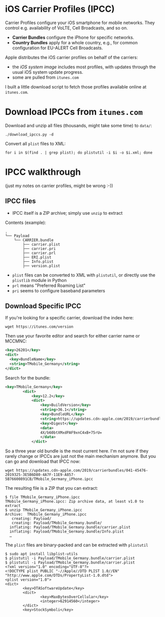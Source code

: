 # iOS Carrier Profiles (IPCC)

Carrier Profiles configure your iOS smartphone for mobile networks. They control e.g. availability of VoLTE, Cell Broadcasts, and so on.

* **Carrier Bundles** configure the iPhone for specific networks.
* **Country Bundles** apply for a whole country, e.g., for common configuration for EU-ALERT Cell Broadcasts.

Apple distributes the iOS carrier profiles on behalf of the carriers:

* the *iOS system image* includes most profiles, with updates through the usual iOS system update progress.
* some are pulled from `itunes.com`

I built a little download script to fetch those profiles available online at `itunes.com`.

# Download IPCCs from `itunes.com`

Download and unzip all files (thousands, might take some time) to `data/`:
```
./download_ipccs.py -d
```

Convert all `plist` files to XML:
```
for i in $(find . | grep plist); do plistutil -i $i -o $i.xml; done
```

# IPCC walkthrough

(just my notes on carrier profiles, might be wrong :-))

## IPCC files

* IPCC itself is a ZIP archive; simply use `unzip` to extract

Contents (example):
```
.
└── Payload
    └── CARRIER.bundle
        ├── carrier.plist
        ├── carrier.pri
        ├── carrier.prl
        ├── ERI.plist
        ├── Info.plist
        ├── version.plist
```

* `plist` files can be converted to XML with `plistutil`, or directly use the `plistlib` module in Python
* `prl` means "Preferred Roaming List"
* `pri` seems to configure baseband parameters

## Download Specific IPCC

If you're looking for a specific carrier, download the index here:

```
wget https://itunes.com/version
```

Then use your favorite editor and search for either carrier name or MCCMNC:
```xml
<key>26201</key>
<dict>
  <key>BundleName</key>
  <string>TMobile_Germany</string>
</dict>
```

Search for the bundle:
```xml
<key>TMobile_Germany</key>
		<dict>
			<key>12.2</key>
			<dict>
				<key>BuildVersion</key>
				<string>36.1</string>
				<key>BundleURL</key>
				<string>https://updates.cdn-apple.com/2019/carrierbundles/041-45476-2019325-3E5B6D80-4A7F-11E9-A857-5B76600891CB/TMobile_Germany_iPhone.ipcc</string>
				<key>Digest</key>
				<data>
				4X/b60btXMxdPAF9xnC4xB+75rU=
				</data>
			</dict>
```

So a three year old bundle is the most current here. I'm not sure if they rarely change or IPCCs are just not the main mechanism anymore. But you can go and download that IPCC now:

```
wget https://updates.cdn-apple.com/2019/carrierbundles/041-45476-2019325-3E5B6D80-4A7F-11E9-A857-5B76600891CB/TMobile_Germany_iPhone.ipcc
```

The resulting file is a ZIP that you can extract:
```
$ file TMobile_Germany_iPhone.ipcc 
TMobile_Germany_iPhone.ipcc: Zip archive data, at least v1.0 to extract
$ unzip TMobile_Germany_iPhone.ipcc
Archive:  TMobile_Germany_iPhone.ipcc
   creating: Payload/
   creating: Payload/TMobile_Germany.bundle/
  inflating: Payload/TMobile_Germany.bundle/carrier.plist  
  inflating: Payload/TMobile_Germany.bundle/Info.plist
  …
```

The `plist` files are binary-packed and can be extracted with `plistutil`

```
$ sudo apt install libplist-utils
$ plistutil -i Payload/TMobile_Germany.bundle/carrier.plist
$ plistutil -i Payload/TMobile_Germany.bundle/carrier.plist
<?xml version="1.0" encoding="UTF-8"?>
<!DOCTYPE plist PUBLIC "-//Apple//DTD PLIST 1.0//EN" "http://www.apple.com/DTDs/PropertyList-1.0.dtd">
<plist version="1.0">
<dict>
        <key>OTASoftwareUpdate</key>
        <dict>
                <key>MaxBytesOverCellular</key>
                <integer>62914560</integer>
        </dict>
        <key>StockSymboli</key>
```
